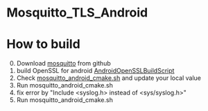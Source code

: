 # Mosquitto_TLS_Android 


# How to build
0. Download [mosquitto](https://github.com/eclipse/mosquitto) from github
1. build OpenSSL for android [AndroidOpenSSLBuildScript](https://gitlab.gz.cvte.cn/v_sw_rd/AndroidOpenSSLBuildScript)
2. Check [mosquitto_android_cmake.sh](mosquitto_android_cmake.sh) and update your local value
3. Run mosquitto_android_cmake.sh
4. fix error by "Include <syslog.h> instead of <sys/syslog.h>"
5. Run mosquitto_android_cmake.sh